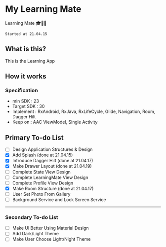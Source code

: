 # My Learning Mate

Learning Mate 🎓🏃‍♂


`Started at 21.04.15`


## What is this?

This is the Learning App

## How it works
### Specification
- min SDK : 23
- Target SDK : 30  
- Implement : RxAndroid, RxJava, RxLifeCycle, Glide, Navigation, Room, Dagger Hilt
- Keep on : AAC ViewModel, Single Activity

## Primary To-do List 
- [ ] Design Application Structures & Design
- [X] Add Splash (done at 21.04.15)
- [X] Introduce Dagger Hilt (done at 21.04.17)
- [X] Make Drawer Layout (done at 21.04.19)
- [ ] Complete State View Design
- [ ] Complete LearningMate View Design
- [ ] Complete Profile View Design
- [X] Make Room Structure (done at 21.04.17)
- [ ] User Set Photo From Gallery
- [ ] Background Service and Lock Screen Service

----------------
### Secondary To-do List 
- [ ] Make UI Better Using Material Design 
- [ ] Add Dark/Light Theme
- [ ] Make User Choose Light/Night Theme
